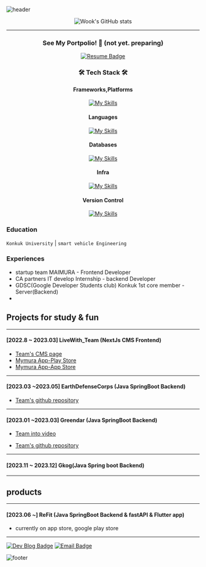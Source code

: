 ![header](https://capsule-render.vercel.app/api?type=transparent&color=gradient&height=200&section=header&text=Speculating%Wook&fontSize=50&fontColor=2E8B57)

<div>

<div align="center">

![Wook's GitHub stats](https://github-readme-stats.vercel.app/api?username=speculatingwook&show_icons=true&theme=vue-dark)

</div>



-------

<h3 align="center">
 See My Portpolio! 🥰 (not yet. preparing)

</h3>

<div align="center">

[![Resume Badge](http://img.shields.io/badge/-Portpolio-green?style=flat&logo=notion&logoColor=white)](https://outlu.notion.site/portfolio-b66d2b6d15544a34a75028a36f84f3c6?pvs=4)




### 🛠 Tech Stack 🛠

#### Frameworks,Platforms
[![My Skills](https://skillicons.dev/icons?i=spring,nextjs)](https://skillicons.dev)<br>



#### Languages
[![My Skills](https://skillicons.dev/icons?i=java,javascript,python)](https://skillicons.dev)<br>


#### Databases
[![My Skills](https://skillicons.dev/icons?i=mysql)](https://skillicons.dev)<br>


#### Infra
[![My Skills](https://skillicons.dev/icons?i=aws,gcp,docker,githubactions)](https://skillicons.dev)<br>




#### Version Control
[![My Skills](https://skillicons.dev/icons?i=git,github)](https://skillicons.dev)<br>

</div>


### Education
`Konkuk University` | `smart vehicle Engineering`

### Experiences
- startup team MAIMURA - Frontend Developer
- CA partners IT develop Internship - backend Developer
- GDSC(Google Developer Students club) Konkuk 1st core member - Server(Backend)
- 



## Projects for study & fun

----------
#### [2022.8 ~ 2023.03] LiveWith_Team (NextJs CMS Frontend)

- [Team's CMS page](https://cms.livewithtogether.com/authentication/login?returnUrl=%2F)  
- [Mymura App-Play Store](https://play.google.com/store/apps/details?id=com.livewithtogether.nyam)   
- [Mymura App-App Store](https://apps.apple.com/kr/app/%EB%83%A0-nyam/id6443465109)
-----------

#### [2023.03 ~2023.05] EarthDefenseCorps (Java SpringBoot Backend)

- [Team's github repository](https://github.com/EarthDefenseCorps/earth-defense-corps-backend)

-------

#### [2023.01 ~2023.03] Greendar (Java SpringBoot Backend)

- [Team into video](https://www.youtube.com/watch?v=aUiaK_zgogw)

- [Team's github repository](https://github.com/Team-Greendar/GreendarServer)


-------
#### [2023.11 ~ 2023.12] Gkog(Java Spring boot Backend)


-----------

## products

---------

#### [2023.06 ~] ReFit (Java SpringBoot Backend & fastAPI & Flutter app)
- currently on app store, google play store

-------

[![Dev Blog Badge](http://img.shields.io/badge/Tech%20Blog-11B48A?style=flat&logo=Vimeo&logoColor=white)](https://blog-full-of-desire-v3.vercel.app) [![Email Badge](http://img.shields.io/badge/-Gmail-orange?style=flat&logo=Gmail&logoColor=white)](mailto:bwook9908@gmail.com)

![footer](https://capsule-render.vercel.app/api?type=waving&color=2E8B57&height=200&section=footer)
</box>

